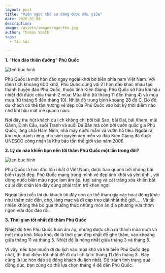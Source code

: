 ```yaml
---
layout: post
title: "Viên ngọc thô sơ đang được mài giũa"
date: 2020-02-08
description: 
image: /assets/images/ngoctho.jpg
author: Thomas Vaeth
tags:
  - Tin tức

---
```


**1. "Hòn đảo thiên đường" Phú Quốc**

![ten buc hinh](https://www.dulichvietnam.com.vn/data/du-lich-phu-quoc-1(1).jpg "ten buc hinh")

Phú Quốc là một hòn đảo ngay ngoài khơi bờ biển phía nam Việt Nam. Với diện tích khoảng 600 km2, Phú Quốc cùng với 21 hòn đảo khác nhau tạo thành huyện đảo Phú Quốc, thuộc tỉnh Kiên Giang. Phú Quốc sở hữu khí hậu nhiệt đới được chia thành 2 mùa: Mùa khô (từ tháng 11 đến tháng 4) và mùa mưa (từ tháng 5 đến tháng 10). Nhiệt độ trung bình khoảng 28 độ C. Do đó, du khách có thể tận hưởng vẻ đẹp của Phú Quốc vào bất kỳ thời điểm nào nhờ khí hậu mát mẻ quanh năm.

Nơi đây thu hút khách du lịch không chỉ bởi bãi Sao, bãi Đại, bãi Khem, mũi Gành, Đinh Cầu, suối Tranh và suối Đá Bản mà còn bởi vườn quốc gia Phú Quốc, làng chài Hàm Ninh, nhà máy nước mắm và vườn hồ tiêu. Ngoài ra, khu vực dành riêng cho sinh quyển ven biển và đảo Kiên Giang đã được UNESCO công nhận là Khu bảo tồn thế giới vào năm 2006.

**2. Lý do nào khiến bạn nên tới thăm Phú Quốc một lần trong đời?**

![ten buc hinh](https://www.dulichvietnam.com.vn/data/du-lich-phu-quoc-2(1).jpg "ten buc hinh")

Phú Quốc là hòn đảo lớn nhất ở Việt Nam, được bao quanh bởi những bãi biển tuyệt đẹp. Phú Quốc mang trong mình vẻ đẹp tinh khôi và yên tĩnh , với dòng nước biển màu ngọc lam ấm áp, tươi sáng và cát trắng xóa khiến bất cứ ai đặt chân lên đây cũng phải trầm trồ khen ngợi. 

Ngoài tắm biển thì du khách tới đây còn có thể tham gia các hoạt động khác như thăm các đền, chợ, làng mạc và đi cáp treo dài nhất thế giới,…. Và tất nhiên không thể bỏ qua thưởng thức những món ăn địa phương vừa thơm ngon vừa độc đáo rồi.

**3. Thời gian tốt nhất để thăm Phú Quốc**

Nhiệt độ trên Phú Quốc luôn ấm áp, nhưng được chia ra thành mùa mưa và một mùa khô. Mùa khô, đó là thời gian đẹp nhất để ghé thăm, vào khoảng giữa tháng 11 và tháng 5. Nhiệt độ là nóng nhất giữa tháng 3 và tháng 6. 

Vì vậy, nếu bạn muốn đi du lịch vào mùa khô và khi biển Phú Quốc đẹp nhất, thì thời điểm tốt nhất để đi du lịch là từ tháng 11 đến tháng 3 . Đây cũng là lúc hòn đảo sẽ đông khách du lịch nhất. Để tránh tình trạng quá đông đúc, bạn cũng có thể lựa chọn tháng 4 để đến Phú Quốc. 
